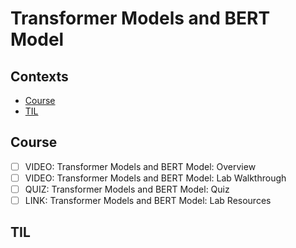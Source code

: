 # Transformer Models and BERT Model

## Contexts
* [Course](#course)
* [TIL](#til)

## Course
* [ ] VIDEO: Transformer Models and BERT Model: Overview
* [ ] VIDEO: Transformer Models and BERT Model: Lab Walkthrough
* [ ] QUIZ: Transformer Models and BERT Model: Quiz
* [ ] LINK: Transformer Models and BERT Model: Lab Resources

## TIL
